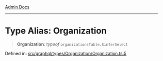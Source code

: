 [Admin Docs](/)

***

# Type Alias: Organization

> **Organization**: *typeof* `organizationsTable.$inferSelect`

Defined in: [src/graphql/types/Organization/Organization.ts:5](https://github.com/PalisadoesFoundation/talawa-api/blob/cdfbce71d27e05f54d88d4024c1f555015ff1fad/src/graphql/types/Organization/Organization.ts#L5)
